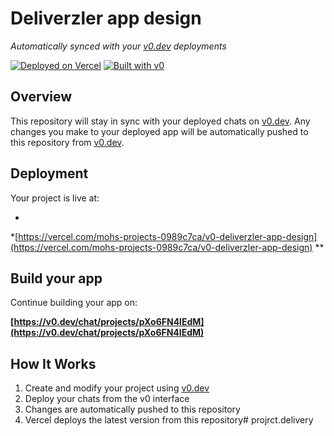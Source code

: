 # Deliverzler app design

*Automatically synced with your [v0.dev](https://v0.dev) deployments*

[![Deployed on Vercel](https://img.shields.io/badge/Deployed%20on-Vercel-black?style=for-the-badge&logo=vercel)](https://vercel.com/mohs-projects-0989c7ca/v0-deliverzler-app-design)
[![Built with v0](https://img.shields.io/badge/Built%20with-v0.dev-black?style=for-the-badge)](https://v0.dev/chat/projects/pXo6FN4lEdM)

## Overview

This repository will stay in sync with your deployed chats on [v0.dev](https://v0.dev).
Any changes you make to your deployed app will be automatically pushed to this repository
from [v0.dev](https://v0.dev).

## Deployment

Your project is live at:

*
*[https://vercel.com/mohs-projects-0989c7ca/v0-deliverzler-app-design](https://vercel.com/mohs-projects-0989c7ca/v0-deliverzler-app-design)
**

## Build your app

Continue building your app on:

**[https://v0.dev/chat/projects/pXo6FN4lEdM](https://v0.dev/chat/projects/pXo6FN4lEdM)**

## How It Works

1. Create and modify your project using [v0.dev](https://v0.dev)
2. Deploy your chats from the v0 interface
3. Changes are automatically pushed to this repository
4. Vercel deploys the latest version from this repository#   p r o j r c t . d e l i v e r y 
    
    